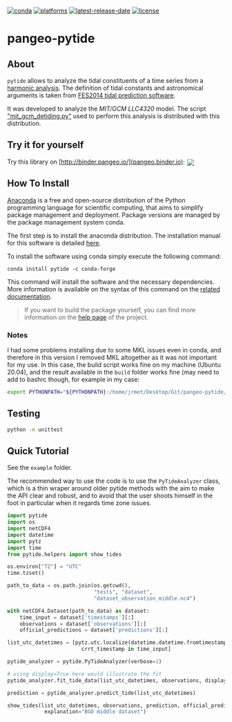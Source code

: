 [![conda](https://anaconda.org/conda-forge/pytide/badges/installer/conda.svg?service=github)](https://www.anaconda.com/distribution/)
[![platforms](https://anaconda.org/conda-forge/pytide/badges/platforms.svg?service=github)](https://anaconda.org/conda-forge/pytide)
[![latest-release-date](https://anaconda.org/conda-forge/pytide/badges/latest_release_date.svg?service=github)](https://github.com/CNES/pangeo-pytide/commits/master)
[![license](https://anaconda.org/conda-forge/pytide/badges/license.svg?service=github)](https://opensource.org/licenses/BSD-3-Clause)

# pangeo-pytide

## About

`pytide` allows to analyze the tidal constituents of a time series from a
[harmonic
analysis](https://pangeo-pytide.readthedocs.io/en/latest/pytide.html#pytide.WaveTable.harmonic_analysis).
The definition of tidal constants and astronomical arguments is taken from
[FES2014 tidal prediction
software](https://bitbucket.org/cnes_aviso/fes/src/master/).

It was developed to analyze the *MIT/GCM LLC4320* model. The script
["mit_gcm_detiding.py"](https://github.com/CNES/pangeo-pytide/blob/master/src/scripts/mit_gcm_detiding.py)
used to perform this analysis is distributed with this distribution.

## Try it for yourself

Try this library on [http://binder.pangeo.io/](pangeo.binder.io): <a href="https://binder.pangeo.io/v2/gh/CNES/pangeo-pytide/master?filepath=notebooks%2Fmitgcm_detiding.ipynb"><img style="float;margin:2px 2px -4px 2px" src="https://binder.pangeo.io/badge_logo.svg"></a>

## How To Install

[Anaconda](https://anaconda.org) is a free and open-source distribution of the
Python programming language for scientific computing, that aims to simplify
package management and deployment. Package versions are managed by the package
management system conda.

The first step is to install the anaconda distribution. The installation manual
for this software is detailed
[here](https://docs.anaconda.com/anaconda/install/).

To install the software using conda simply execute the following command:

    conda install pytide -c conda-forge

This command will install the software and the necessary dependencies. More
information is available on the syntax of this command on the [related
documentation](https://conda.io/projects/conda/en/latest/commands/install.html).

> If you want to build the package yourself, you can find more information on
> the [help page](https://pangeo-pytide.readthedocs.io/en/latest/setup.html) of
> the project.

### Notes

I had some problems installing due to some MKL issues even in conda, and therefore in this version I removed MKL altogether as it was not important for my use. In this case, the build script works fine on my machine (Ubuntu 20.04), and the result available in the ```build``` folder works fine (may need to add to bashrc though, for example in my case:

```bash
export PYTHONPATH="${PYTHONPATH}:/home/jrmet/Desktop/Git/pangeo-pytide/build/lib.linux-x86_64-3.8"
```

## Testing

```bash
python -m unittest
```

## Quick Tutorial

See the ```example``` folder.

The recommended way to use the code is to use the ```PyTideAnalyzer``` class, which is a thin wraper around older pytide methods with the aim to make the API clear and robust, and to avoid that the user shoots himself in the foot in particular when it regards time zone issues.

```python
import pytide
import os
import netCDF4
import datetime
import pytz
import time
from pytide.helpers import show_tides

os.environ["TZ"] = "UTC"
time.tzset()

path_to_data = os.path.join(os.getcwd(),
                            "tests", "dataset",
                            "dataset_observation_middle.nc4")

with netCDF4.Dataset(path_to_data) as dataset:
    time_input = dataset['timestamps'][:]
    observations = dataset['observations'][:]
    official_predictions = dataset['predictions'][:]

list_utc_datetimes = [pytz.utc.localize(datetime.datetime.fromtimestamp(crrt_timestamp)) for
                        crrt_timestamp in time_input]

pytide_analyzer = pytide.PyTideAnalyzer(verbose=1)

# using display=True here would illustrate the fit
pytide_analyzer.fit_tide_data(list_utc_datetimes, observations, display=False)

prediction = pytide_analyzer.predict_tide(list_utc_datetimes)

show_tides(list_utc_datetimes, observations, prediction, official_predictions,
            explanation="BGO middle dataset")
```
